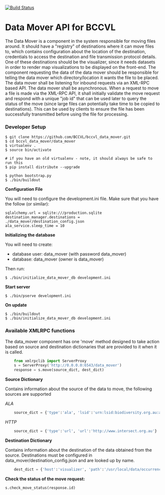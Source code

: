 [![Build Status](https://travis-ci.org/BCCVL/bccvl_data_mover.png?branch=master)](https://travis-ci.org/BCCVL/bccvl_data_mover)

Data Mover API for BCCVL
================
The Data Mover is a component in the system responsible for moving files around. It should have a "registry" of destinations where it can move files to, which contains configuration about the location of the destination, credentials to access the destination and file transmission protocol details.
One of these destinations should be the visualizer, since it needs datasets in order to render map visualizations to be displayed on the front-end.
The component requesting the data of the data mover should be responsible for telling the data mover which directory/location it wants the file to be placed.
The data mover shall be listening for inbound requests via an XML-RPC based API.
The data mover shall be asynchronous. When a request to move a file is made via the XML-RPC API, it shall initially validate the move request and respond with a unique "job id" that can be used later to query the status of the move (since large files can potentially take time to be copied to destinations). This can be used by clients to ensure the file has been successfully transmitted before using the file for processing.

### Developer Setup

    $ git clone https://github.com/BCCVL/bccvl_data_mover.git
    $ cd bccvl_data_mover/data_mover
    $ virtualenv .
    $ source bin/activate

    # if you have an old virtualenv - note, it should always be safe to run this
    $ pip install distribute --upgrade

    $ python bootstrap.py
    $ ./bin/buildout


**Configuration File**

You will need to configure the development.ini file.
Make sure that you have the follow (or similar):

    sqlalchemy.url = sqlite:///production.sqlite
    destination_manager.destinations = ./data_mover/destination_config.json
    ala_service.sleep_time = 10

**Initializing the database**

You will need to create:
* database user: data_mover (with password data_mover)
* database: data_mover (owner is data_mover)

Then run:

    $ ./bin/initialize_data_mover_db development.ini

**Start server**

    $ ./bin/pserve development.ini

**On update**

    $ ./bin/buildout
    $ ./bin/initialize_data_mover_db development.ini

### Available XMLRPC functions

The data_mover component has one 'move' method designed to take action based on source and
destination dictionaries that are provided to it when it is called.

```python
    from xmlrpclib import ServerProxy
    s = ServerProxy('http://0.0.0.0:6543/data_mover')
    response = s.move(source_dict, dest_dict)
```

**Source Dictionary**

Contains information about the source of the data to move, the following sources are supported

*ALA*

```python
    source_dict = {'type':'ala', 'lsid':'urn:lsid:biodiversity.org.au:afd.taxon:31a9b8b8-4e8f-4343-a15f-2ed24e0bf1ae'}
```

*HTTP*

```python
    source_dict = {'type':'url', 'url':'http://www.intersect.org.au'}
```

**Destination Dictionary**

Contains information about the destination of the data obtained from the source.
Destinations must be configured in data_mover/destination_config.json and are looked up by name.

```python
    dest_dict = {'host':'visualizer', 'path':'/usr/local/data/occurrence'}
```

**Check the status of the move request:**

    s.check_move_status(response.id)
